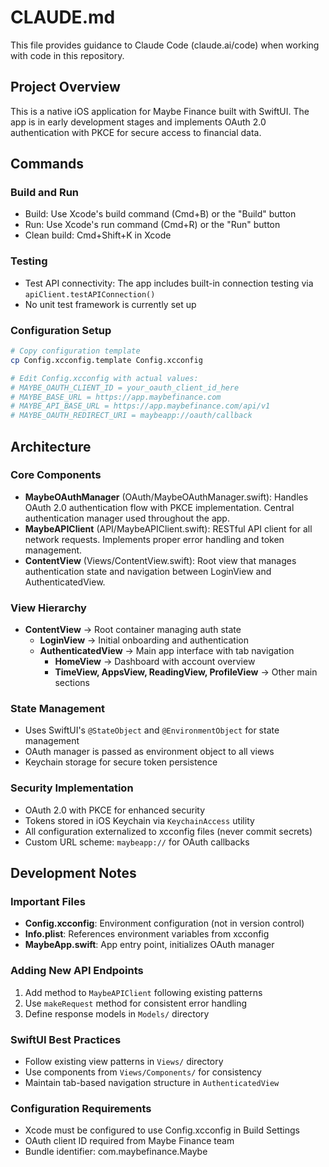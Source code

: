 # CLAUDE.md

This file provides guidance to Claude Code (claude.ai/code) when working with code in this repository.

## Project Overview

This is a native iOS application for Maybe Finance built with SwiftUI. The app is in early development stages and implements OAuth 2.0 authentication with PKCE for secure access to financial data.

## Commands

### Build and Run
- Build: Use Xcode's build command (Cmd+B) or the "Build" button
- Run: Use Xcode's run command (Cmd+R) or the "Run" button
- Clean build: Cmd+Shift+K in Xcode

### Testing
- Test API connectivity: The app includes built-in connection testing via `apiClient.testAPIConnection()`
- No unit test framework is currently set up

### Configuration Setup
```bash
# Copy configuration template
cp Config.xcconfig.template Config.xcconfig

# Edit Config.xcconfig with actual values:
# MAYBE_OAUTH_CLIENT_ID = your_oauth_client_id_here
# MAYBE_BASE_URL = https://app.maybefinance.com
# MAYBE_API_BASE_URL = https://app.maybefinance.com/api/v1
# MAYBE_OAUTH_REDIRECT_URI = maybeapp://oauth/callback
```

## Architecture

### Core Components
- **MaybeOAuthManager** (OAuth/MaybeOAuthManager.swift): Handles OAuth 2.0 authentication flow with PKCE implementation. Central authentication manager used throughout the app.
- **MaybeAPIClient** (API/MaybeAPIClient.swift): RESTful API client for all network requests. Implements proper error handling and token management.
- **ContentView** (Views/ContentView.swift): Root view that manages authentication state and navigation between LoginView and AuthenticatedView.

### View Hierarchy
- **ContentView** → Root container managing auth state
  - **LoginView** → Initial onboarding and authentication
  - **AuthenticatedView** → Main app interface with tab navigation
    - **HomeView** → Dashboard with account overview
    - **TimeView, AppsView, ReadingView, ProfileView** → Other main sections

### State Management
- Uses SwiftUI's `@StateObject` and `@EnvironmentObject` for state management
- OAuth manager is passed as environment object to all views
- Keychain storage for secure token persistence

### Security Implementation
- OAuth 2.0 with PKCE for enhanced security
- Tokens stored in iOS Keychain via `KeychainAccess` utility
- All configuration externalized to xcconfig files (never commit secrets)
- Custom URL scheme: `maybeapp://` for OAuth callbacks

## Development Notes

### Important Files
- **Config.xcconfig**: Environment configuration (not in version control)
- **Info.plist**: References environment variables from xcconfig
- **MaybeApp.swift**: App entry point, initializes OAuth manager

### Adding New API Endpoints
1. Add method to `MaybeAPIClient` following existing patterns
2. Use `makeRequest` method for consistent error handling
3. Define response models in `Models/` directory

### SwiftUI Best Practices
- Follow existing view patterns in `Views/` directory
- Use components from `Views/Components/` for consistency
- Maintain tab-based navigation structure in `AuthenticatedView`

### Configuration Requirements
- Xcode must be configured to use Config.xcconfig in Build Settings
- OAuth client ID required from Maybe Finance team
- Bundle identifier: com.maybefinance.Maybe